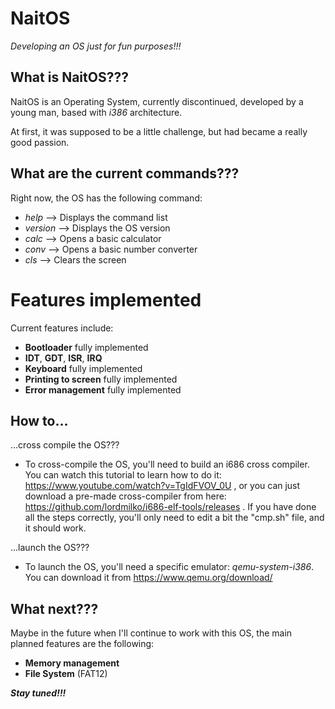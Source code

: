 # NaitOS

*Developing an OS just for fun purposes!!!*


## What is NaitOS???

NaitOS is an Operating System, currently discontinued, developed by a young man, based with *i386* architecture.

At first, it was supposed to be a little challenge, but had became a really good passion.

## What are the current commands???

Right now, the OS has the following command:
 - *help*    --> Displays the command list
 - *version* --> Displays the OS version
 - *calc*    --> Opens a basic calculator
 - *conv*    --> Opens a basic number converter
 - *cls*     --> Clears the screen

# Features implemented

Current features include:
 - **Bootloader** fully implemented
 - **IDT**, **GDT**, **ISR**, **IRQ**
 - **Keyboard** fully implemented
 - **Printing to screen** fully implemented
 - **Error management** fully implemented

## How to...

...cross compile the OS???
 - To cross-compile the OS, you'll need to build an i686 cross compiler. You can watch this tutorial to learn how to do it: https://www.youtube.com/watch?v=TgIdFVOV_0U , or you can just download a pre-made cross-compiler from here: https://github.com/lordmilko/i686-elf-tools/releases . If you have done all the steps correctly, you'll only need to edit a bit the "cmp.sh" file, and it should work.

...launch the OS???
 - To launch the OS, you'll need a specific emulator: *qemu-system-i386*. You can download it from https://www.qemu.org/download/

## What next???

Maybe in the future when I'll continue to work with this OS, the main planned features are the following:
 - **Memory management**
 - **File System** (FAT12)

***Stay tuned!!!***
